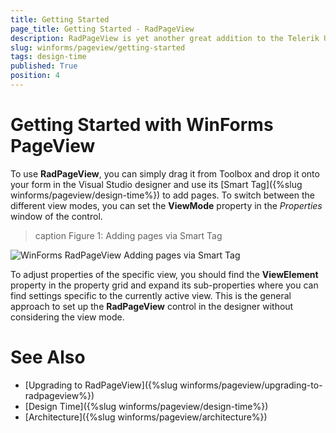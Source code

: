 ```yaml
---
title: Getting Started
page_title: Getting Started - RadPageView
description: RadPageView is yet another great addition to the Telerik UI for WinForms suite. As the name implies, this control layouts pages of subcontrols in different views.
slug: winforms/pageview/getting-started
tags: design-time
published: True
position: 4 
---
```


# Getting Started with WinForms PageView

To use **RadPageView**, you can simply drag it from Toolbox and drop it onto your form in the Visual Studio designer and use its [Smart Tag]({%slug winforms/pageview/design-time%}) to add pages. To switch between the different view modes, you can set the **ViewMode** property in the *Properties* window of the control. 

>caption Figure 1: Adding pages via Smart Tag

![WinForms RadPageView Adding pages via Smart Tag](images/pageview-getting-started001.png)

To adjust properties of the specific view, you should find the __ViewElement__ property in the property grid and expand its sub-properties where you can find settings specific to the currently active view. This is the general approach to set up the **RadPageView** control in the designer without considering the view mode.

# See Also

* [Upgrading to RadPageView]({%slug winforms/pageview/upgrading-to-radpageview%})	
* [Design Time]({%slug winforms/pageview/design-time%})	
* [Architecture]({%slug winforms/pageview/architecture%})	
